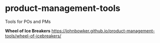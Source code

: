 # product-management-tools
Tools for POs and PMs

**Wheel of Ice Breakers**
https://johnbowker.github.io/product-management-tools/wheel-of-icebreakers/
